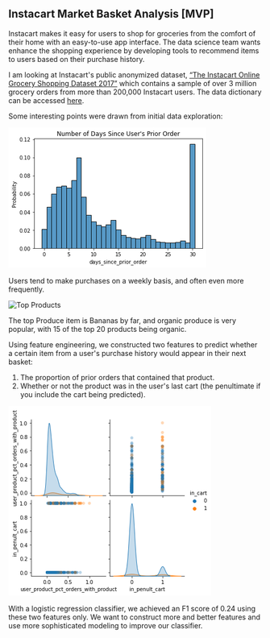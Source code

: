 ## Instacart Market Basket Analysis [MVP]

Instacart makes it easy for users to shop for groceries from the comfort of their home with an easy-to-use app interface. The data science team wants enhance the shopping experience by developing tools to recommend items to users based on their purchase history. 

I am looking at Instacart's public anonymized dataset, [“The Instacart Online Grocery Shopping Dataset 2017”](https://www.instacart.com/datasets/grocery-shopping-2017) which contains a sample of over 3 million grocery orders from more than 200,000 Instacart users. The data dictionary can be accessed [here](https://gist.github.com/jeremystan/c3b39d947d9b88b3ccff3147dbcf6c6b).

Some interesting points were drawn from initial data exploration: 

![Days Since Prior Purchase](images/days_since_prior.png)

Users tend to make purchases on a weekly basis, and often even more frequently.

![Top Products](/Users/elizabethnaameh/Downloads/top_products.png)

The top Produce item is Bananas by far, and organic produce is very popular, with 15 of the top 20 products being organic.

Using feature engineering, we constructed two features to predict whether a certain item from a user's purchase history would appear in their next basket: 

1. The proportion of prior orders that contained that product.
2. Whether or not the product was in the user's last cart (the penultimate if you include the cart being predicted). 

![Features](images/plot_features.png)

With a logistic regression classifier, we achieved an F1 score of 0.24 using these two features only. We want to construct more and better features and use more sophisticated modeling to improve our classifier.
